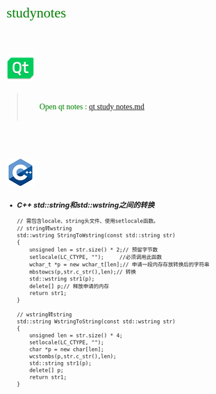 <font color=green face="微软雅黑" size=6>studynotes<br><br></font>

# <img src="qt/qt_94938.svg" width="64">

  ><font color=green face="微软雅黑" size=4><br>&emsp;&emsp;Open qt notes : </font><font color=green face="微软雅黑" size=4>[<u>qt study notes.md</u>](qt/qt%20study%20notes.md "open qt study note markdown fille")<br><br></font>

<br><br>
# <img src="C++/C++title.png" width="64">
 
+ ### *C++ std::string和std::wstring之间的转换*

    ```
    // 需包含locale、string头文件、使用setlocale函数。
    // string转wstring
    std::wstring StringToWstring(const std::string str)
    {
        unsigned len = str.size() * 2;// 预留字节数
        setlocale(LC_CTYPE, "");     //必须调用此函数
        wchar_t *p = new wchar_t[len];// 申请一段内存存放转换后的字符串
        mbstowcs(p,str.c_str(),len);// 转换
        std::wstring str1(p);
        delete[] p;// 释放申请的内存
        return str1;
    }
    
    // wstring转string
    std::string WstringToString(const std::wstring str)
    {
        unsigned len = str.size() * 4;
        setlocale(LC_CTYPE, "");
        char *p = new char[len];
        wcstombs(p,str.c_str(),len);
        std::string str1(p);
        delete[] p;
        return str1;
    }
    ```

